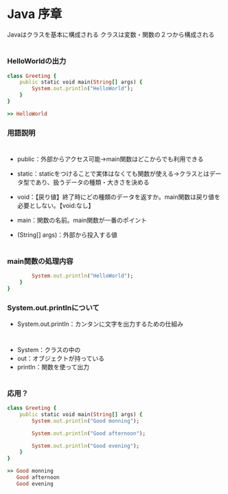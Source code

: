 # Java 序章
Javaはクラスを基本に構成される
クラスは変数・関数の２つから構成される
# 
### HelloWorldの出力
```ruby
class Greeting {
    public static void main(String[] args) {
        System.out.println("HelloWorld");
    }
}

>> HelloWorld
```
### 用語説明
# 
- public：外部からアクセス可能→main関数はどこからでも利用できる

- static：staticをつけることで実体はなくても関数が使える→クラスとはデータ型であり、扱うデータの種類・大きさを決める

- void：【戻り値】終了時にどの種類のデータを返すか。main関数は戻り値を必要としない。【void:なし】

- main：関数の名前。main関数が一番のポイント

- (String[] args)：外部から投入する値
# 
### main関数の処理内容
```ruby
        System.out.println("HelloWorld");
    }
}
```
### System.out.printlnについて

- System.out.println：カンタンに文字を出力するための仕組み

# 
- System：クラスの中の
- out：オブジェクトが持っている
- println：関数を使って出力









# 
### 応用？


```ruby
class Greeting {
    public static void main(String[] args) {
        System.out.println("Good monning");

        System.out.println("Good afternoon");

        System.out.println("Good evening");
    }
}

>> Good monning
   Good afternoon
   Good evening
```
